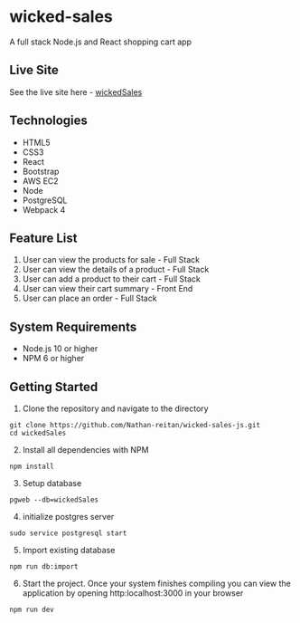 # wicked-sales
A full stack Node.js and React shopping cart app
## Live Site
See the live site here - [wickedSales](https://wicked-sales.nathanreitan.com/)
## Technologies
* HTML5
* CSS3
* React
* Bootstrap
* AWS EC2
* Node
* PostgreSQL
* Webpack 4
## Feature List
1. User can view the products for sale - Full Stack
2. User can view the details of a product - Full Stack
3. User can add a product to their cart - Full Stack
4. User can view their cart summary - Front End
5. User can place an order - Full Stack
## System Requirements
* Node.js 10 or higher
* NPM 6 or higher
## Getting Started
1. Clone the repository and navigate to the directory
```shell
git clone https://github.com/Nathan-reitan/wicked-sales-js.git
cd wickedSales
```
2. Install all dependencies with NPM
```shell
npm install
```
3. Setup database
```shell
pgweb --db=wickedSales
```
4. initialize postgres server
```shell
sudo service postgresql start
```
5. Import existing database
```shell
npm run db:import
```
6. Start the project.  Once your system finishes compiling you can view the application by opening http:localhost:3000 in your browser
```shell
npm run dev
```
